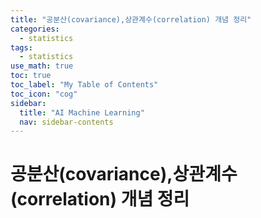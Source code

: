 ```yaml
---
title: "공분산(covariance),상관계수(correlation) 개념 정리" 
categories:
  - statistics
tags:
  - statistics
use_math: true
toc: true
toc_label: "My Table of Contents"
toc_icon: "cog"
sidebar:
  title: "AI Machine Learning"
  nav: sidebar-contents
---
```


# 공분산(covariance),상관계수(correlation) 개념 정리

